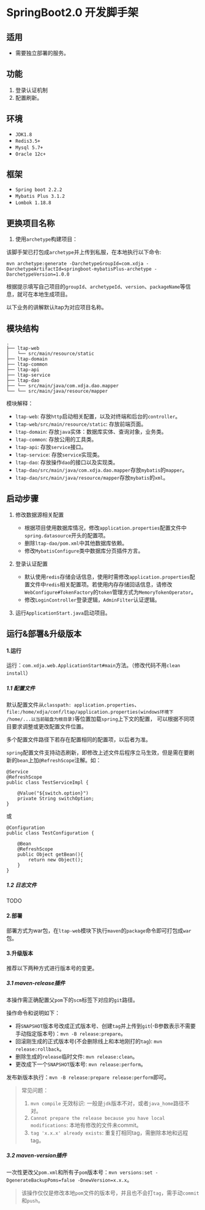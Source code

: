 # SpringBoot2.0 开发脚手架

## 适用
+ 需要独立部署的服务。

## 功能
 1. 登录认证机制
 2. 配置刷新。
 
## 环境
+ `JDK1.8`
+ `Redis3.5+`
+ `Mysql 5.7+`
+ `Oracle 12c+`

## 框架
+ `Spring boot 2.2.2`
+ `Mybatis Plus 3.1.2`
+ `Lombok 1.18.8`

## 更换项目名称
1. 使用`archetype`构建项目：

该脚手架已打包成`archetype`并上传到私服，在本地执行以下命令:
```
mvn archetype:generate -DarchetypeGroupId=com.xdja -DarchetypeArtifactId=springboot-mybatisPlus-archetype -DarchetypeVersion=1.0.0
```
根据提示填写自己项目的`groupId`、`archetypeId`、`version`、`packageName`等信息，就可在本地生成项目。

以下业务的讲解默认ltap为对应项目名称。
## 模块结构
```
.
├── ltap-web
│   └── src/main/resource/static
├── ltap-domain
├── ltap-common
├── ltap-api
├── ltap-service
├── ltap-dao
├── └── src/main/java/com.xdja.dao.mapper
└── └── src/main/java/resource/mapper
```
模块解释：
+ `ltap-web`: 存放`http`启动相关配置，以及对终端和后台的`controller`。
+ `ltap-web/src/main/resource/static`: 存放前端页面。
+ `ltap-domain`: 存放`java`实体：数据库实体、查询对象，业务类。
+ `ltap-common`: 存放公用的工具类。
+ `ltap-api`: 存放`service`接口。
+ `ltap-service`: 存放`service`实现类。
+ `ltap-dao`: 存放操作`dao`的接口以及实现类。
+ `ltap-dao/src/main/java/com.xdja.dao.mapper`存放`mybatis`的`mapper`。
+ `ltap-dao/src/main/java/resource/mapper`存放`mybatis`的`xml`。

## 启动步骤
1. 修改数据源相关配置
     + 根据项目使用数据库情况，修改`application.properties`配置文件中`spring.datasource`开头的配置项。
     + 删除`ltap-dao/pom.xml`中其他数据库依赖。
     + 修改`MybatisConfigure`类中数据库分页插件方言。
     
2. 登录认证配置
     + 默认使用`redis`存储会话信息，使用时需修改`application.properties`配置文件中`redis`相关配置项。若使用内存存储回话信息，请修改`WebConfigure#TokenFactory`的`token`管理方式为`MemoryTokenOperator`。
     + 修改`LoginController`登录逻辑，`AdminFilter`认证逻辑。
     
3. 运行`ApplicationStart.java`启动项目。

## 运行&部署&升级版本
#### 1.运行

运行：`com.xdja.web.ApplicationStart#main`方法。（修改代码不用`clean install`）
##### 1.1 配置文件
默认配置文件从`classpath: application.properties`、`file:/home/xdja/conf/ltap/application.properties(windows环境下 /home/...以当前磁盘为根目录)`等位置加载`spring`上下文的配置，
可以根据不同项目要求调整或更改配置文件位置。

多个配置文件路径下若存在配置相同的配置项，以后者为准。

`spring`配置文件支持动态刷新，即修改上述文件后程序立马生效，但是需在要刷新的`bean`上加`@RefreshScope`注解。如：
```
@Service
@RefreshScope
public class TestServiceImpl {

    @Value("${switch.option}")
    private String switchOption;
}
```
或
```
@Configuration
public class TestConfiguration {

    @Bean
    @RefreshScope
    public Object getBean(){
        return new Object();
    }
}
```

##### 1.2 日志文件
TODO

#### 2.部署

部署方式为war包，在`ltap-web`模块下执行`maven`的`package`命令即可打包成`war`包。

#### 3.升级版本
推荐以下两种方式进行版本号的变更。

##### 3.1 maven-release插件
本操作需正确配置父`pom`下的`scm`标签下对应的`git`路径。

操作命令和说明如下：
+ 将`SNAPSHOT`版本号改成正式版本号、创建`tag`并上传到`git`(-B参数表示不需要手动指定版本号)：`mvn -B release:prepare`。
+ 回滚刚生成的正式版本号(不会删除线上和本地刚打的`tag`): `mvn release:rollback`。
+ 删除生成的`release`临时文件: `mvn release:clean`。
+ 更改成下一个`SNAPSHOT`版本号: `mvn release:perform`。

发布新版本执行：`mvn -B release:prepare release:perform`即可。
> 常见问题：
>1. `mvn compile` 无效标识: 一般是`jdk`版本不对，或者`java_home`路径不对。
>2. `Cannot prepare the release because you have local modifications`: 本地有修改的文件未commit。
>3. `tag 'x.x.x' already exists`: 重复打相同tag，需删除本地和远程tag。

##### 3.2 maven-version插件
一次性更改父`pom.xml`和所有子`pom`版本号：`mvn versions:set -DgenerateBackupPoms=false -DnewVersion=x.x.x`。
> 该操作仅仅是修改本地`pom`文件的版本号，并且也不会打`tag`，需手动`commit`和`push`。